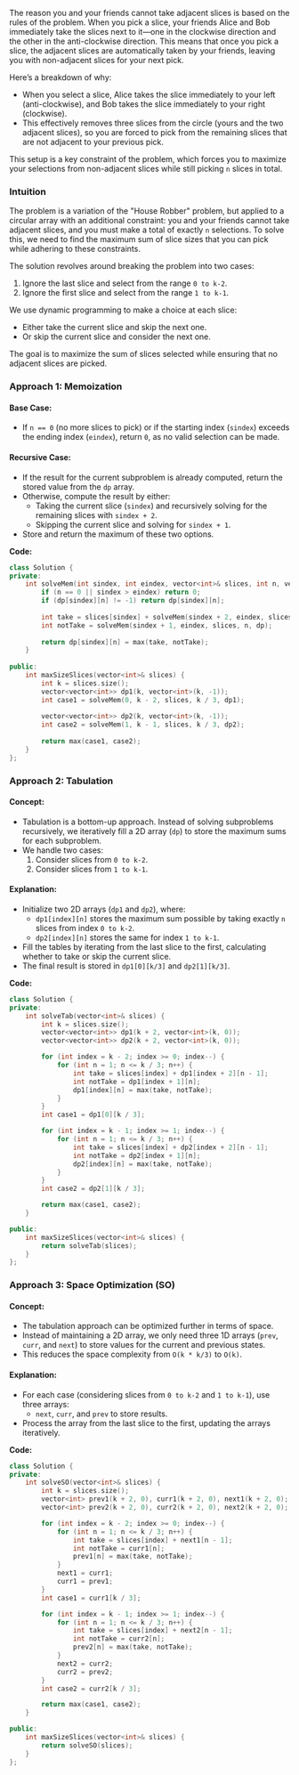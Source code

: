 The reason you and your friends cannot take adjacent slices is based on the rules of the problem. When you pick a slice, your friends Alice and Bob immediately take the slices next to it—one in the clockwise direction and the other in the anti-clockwise direction. This means that once you pick a slice, the adjacent slices are automatically taken by your friends, leaving you with non-adjacent slices for your next pick.

Here’s a breakdown of why:

- When you select a slice, Alice takes the slice immediately to your left (anti-clockwise), and Bob takes the slice immediately to your right (clockwise).
- This effectively removes three slices from the circle (yours and the two adjacent slices), so you are forced to pick from the remaining slices that are not adjacent to your previous pick.

This setup is a key constraint of the problem, which forces you to maximize your selections from non-adjacent slices while still picking `n` slices in total.

### Intuition

The problem is a variation of the "House Robber" problem, but applied to a circular array with an additional constraint: you and your friends cannot take adjacent slices, and you must make a total of exactly `n` selections. To solve this, we need to find the maximum sum of slice sizes that you can pick while adhering to these constraints.

The solution revolves around breaking the problem into two cases:
1. Ignore the last slice and select from the range `0 to k-2`.
2. Ignore the first slice and select from the range `1 to k-1`.

We use dynamic programming to make a choice at each slice:
- Either take the current slice and skip the next one.
- Or skip the current slice and consider the next one.

The goal is to maximize the sum of slices selected while ensuring that no adjacent slices are picked.

### Approach 1: Memoization

#### Base Case:
- If `n == 0` (no more slices to pick) or if the starting index (`sindex`) exceeds the ending index (`eindex`), return `0`, as no valid selection can be made.

#### Recursive Case:
- If the result for the current subproblem is already computed, return the stored value from the `dp` array.
- Otherwise, compute the result by either:
  - Taking the current slice (`sindex`) and recursively solving for the remaining slices with `sindex + 2`.
  - Skipping the current slice and solving for `sindex + 1`.
- Store and return the maximum of these two options.

**Code:**

```cpp
class Solution {
private:
    int solveMem(int sindex, int eindex, vector<int>& slices, int n, vector<vector<int>>& dp) {
        if (n == 0 || sindex > eindex) return 0;
        if (dp[sindex][n] != -1) return dp[sindex][n];
        
        int take = slices[sindex] + solveMem(sindex + 2, eindex, slices, n - 1, dp);
        int notTake = solveMem(sindex + 1, eindex, slices, n, dp);
        
        return dp[sindex][n] = max(take, notTake);
    }
    
public:
    int maxSizeSlices(vector<int>& slices) {
        int k = slices.size();
        vector<vector<int>> dp1(k, vector<int>(k, -1));
        int case1 = solveMem(0, k - 2, slices, k / 3, dp1);
        
        vector<vector<int>> dp2(k, vector<int>(k, -1));
        int case2 = solveMem(1, k - 1, slices, k / 3, dp2);
        
        return max(case1, case2);
    }
};
```

### Approach 2: Tabulation

#### Concept:
- Tabulation is a bottom-up approach. Instead of solving subproblems recursively, we iteratively fill a 2D array (`dp`) to store the maximum sums for each subproblem.
- We handle two cases:
  1. Consider slices from `0 to k-2`.
  2. Consider slices from `1 to k-1`.

#### Explanation:
- Initialize two 2D arrays (`dp1` and `dp2`), where:
  - `dp1[index][n]` stores the maximum sum possible by taking exactly `n` slices from index `0 to k-2`.
  - `dp2[index][n]` stores the same for index `1 to k-1`.
- Fill the tables by iterating from the last slice to the first, calculating whether to take or skip the current slice.
- The final result is stored in `dp1[0][k/3]` and `dp2[1][k/3]`.
  
**Code:**

```cpp
class Solution {
private:
    int solveTab(vector<int>& slices) {
        int k = slices.size();
        vector<vector<int>> dp1(k + 2, vector<int>(k, 0));
        vector<vector<int>> dp2(k + 2, vector<int>(k, 0));

        for (int index = k - 2; index >= 0; index--) {
            for (int n = 1; n <= k / 3; n++) {
                int take = slices[index] + dp1[index + 2][n - 1];
                int notTake = dp1[index + 1][n];
                dp1[index][n] = max(take, notTake);
            }
        }
        int case1 = dp1[0][k / 3];

        for (int index = k - 1; index >= 1; index--) {
            for (int n = 1; n <= k / 3; n++) {
                int take = slices[index] + dp2[index + 2][n - 1];
                int notTake = dp2[index + 1][n];
                dp2[index][n] = max(take, notTake);
            }
        }
        int case2 = dp2[1][k / 3];

        return max(case1, case2);
    }

public:
    int maxSizeSlices(vector<int>& slices) {
        return solveTab(slices);
    }
};
```

### Approach 3: Space Optimization (SO)

#### Concept:
- The tabulation approach can be optimized further in terms of space.
- Instead of maintaining a 2D array, we only need three 1D arrays (`prev`, `curr`, and `next`) to store values for the current and previous states.
- This reduces the space complexity from `O(k * k/3)` to `O(k)`.

#### Explanation:
- For each case (considering slices from `0 to k-2` and `1 to k-1`), use three arrays:
  - `next`, `curr`, and `prev` to store results.
- Process the array from the last slice to the first, updating the arrays iteratively.

**Code:**

```cpp
class Solution {
private:
    int solveSO(vector<int>& slices) {
        int k = slices.size();
        vector<int> prev1(k + 2, 0), curr1(k + 2, 0), next1(k + 2, 0);
        vector<int> prev2(k + 2, 0), curr2(k + 2, 0), next2(k + 2, 0);

        for (int index = k - 2; index >= 0; index--) {
            for (int n = 1; n <= k / 3; n++) {
                int take = slices[index] + next1[n - 1];
                int notTake = curr1[n];
                prev1[n] = max(take, notTake);
            }
            next1 = curr1;
            curr1 = prev1;
        }
        int case1 = curr1[k / 3];

        for (int index = k - 1; index >= 1; index--) {
            for (int n = 1; n <= k / 3; n++) {
                int take = slices[index] + next2[n - 1];
                int notTake = curr2[n];
                prev2[n] = max(take, notTake);
            }
            next2 = curr2;
            curr2 = prev2;
        }
        int case2 = curr2[k / 3];

        return max(case1, case2);
    }

public:
    int maxSizeSlices(vector<int>& slices) {
        return solveSO(slices);
    }
};
```
